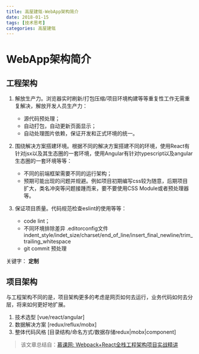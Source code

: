 ```yaml
---
title: 高屋建瓴-WebApp架构简介
date: 2018-01-15
tags: [技术思考]
categories: 高屋建瓴
---
```

# WebApp架构简介

## 工程架构

1. 解放生产力。浏览器实时刷新/打包压缩/项目环境构建等等重复性工作无需重复解决，解放开发人员生产力：

    * 源代码预处理；
    * 自动打包，自动更新页面显示；
    * 自动处理图片依赖，保证开发和正式环境的统一。

2. 围绕解决方案搭建环境。根据不同的解决方案搭建不同的环境，使用React有针对jsx以及其生态圈的一套环境，使用Angular有针对typescript以及angular生态圈的一套环境等等：

    * 不同的前端框架需要不同的运行架构；
    * 预期可能出现的问题并规避。例如项目初期编写css较为随意，后期项目扩大，类名冲突等问题接踵而来，要不要使用CSS Module或者预处理器等。

3. 保证项目质量。代码规范检查eslint的使用等等：

    * code lint；
    * 不同环境排除差异 .editorconfig文件 indent_style/indet_size/charset/end_of_line/insert_final_newline/trim_trailing_whitespace
    * git commit 预处理

关键字： **定制**

## 项目架构

与工程架构不同的是，项目架构更多的考虑是网页如何去运行，业务代码如何去分层，将来如何更好地扩展。

1. 技术选型     [vue/react/angular]
2. 数据解决方案 [redux/reflux/mobx]
3. 整体代码风格 [目录结构/命名方式/数据存储redux|mobx|component]

> 该文章总结自：[慕课网: Webpack+React全栈工程架构项目实战精讲](https://coding.imooc.com/class/161.html)